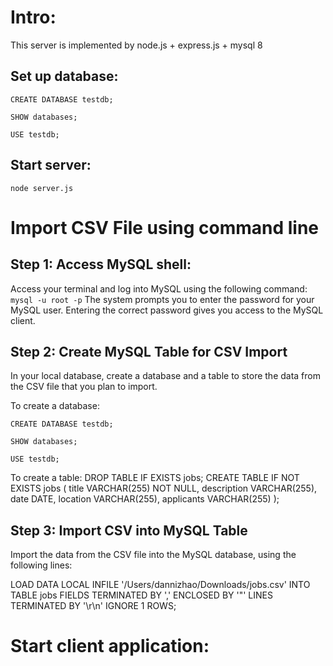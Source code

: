 # Intro:
This server is implemented by node.js + express.js + mysql 8

## Set up database:
`CREATE DATABASE testdb;`

`SHOW databases;`

`USE testdb;`

## Start server:
`node server.js`

# Import CSV File using command line

## Step 1: Access MySQL shell:
Access your terminal and log into MySQL using the following command:
`mysql -u root -p`
The system prompts you to enter the password for your MySQL user. Entering the correct password gives you access to the MySQL client.

## Step 2: Create MySQL Table for CSV Import

In your local database, create a database and a table to store the data from the CSV file that you plan to import.

To create a database:

`CREATE DATABASE testdb;`

`SHOW databases;`

`USE testdb;`

To create a table:
DROP TABLE IF EXISTS jobs;
CREATE TABLE IF NOT EXISTS jobs (
    title VARCHAR(255) NOT NULL,
    description VARCHAR(255),
    date DATE,
    location VARCHAR(255),
    applicants VARCHAR(255)
);

## Step 3: Import CSV into MySQL Table
Import the data from the CSV file into the MySQL database, using the following lines:

LOAD DATA LOCAL INFILE '/Users/dannizhao/Downloads/jobs.csv'
INTO TABLE jobs
FIELDS TERMINATED BY ','
ENCLOSED BY '"'
LINES TERMINATED BY '\r\n'
IGNORE 1 ROWS;

# Start client application:

